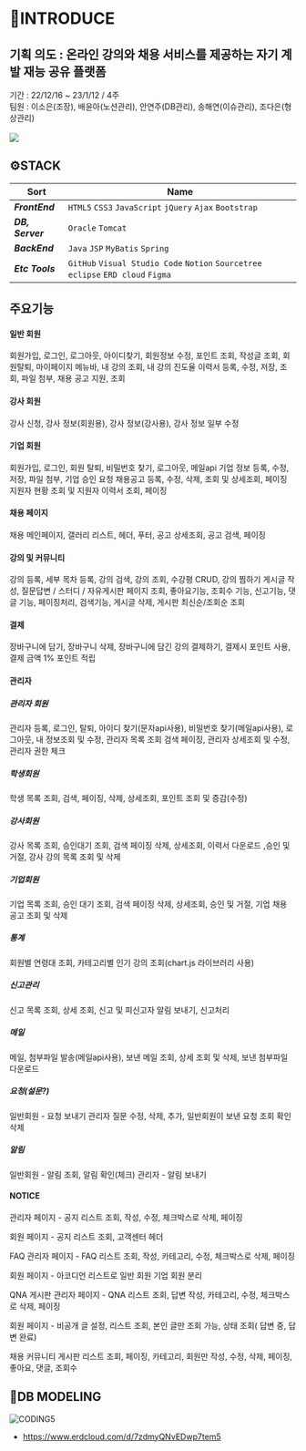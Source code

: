 <!-- <img src="https://i.imgur.com/ggci7Mm.png"  width="100" height="100"/> -->
# 📢INTRODUCE
## 기획 의도 : 온라인 강의와 채용 서비스를 제공하는 자기 계발 재능 공유 플랫폼
기간 : 22/12/16 ~ 23/1/12 / 4주
<br>
팀원 : 이소은(조장), 배윤아(노션관리), 안연주(DB관리), 송해연(이슈관리), 조다은(형상관리)
<br><br>
  <a href="https://recondite-leopard-52c.notion.site/EveryLearn-fe464345e8ea42058c980fa46f9dd7eb">
	  <img src="https://img.shields.io/badge/Notion-000000?style=flat&logo=Notion&logoColor=white" />
  </a> 


## ⚙STACK

| Sort             | Name                                                                               |
| ---------------- | --------------------------------------------------------------                     |
| **_FrontEnd_**   | `HTML5` `CSS3` `JavaScript` `jQuery`  `Ajax` `Bootstrap`                           |
| **_DB, Server_** | `Oracle` `Tomcat`                                                                  |
| **_BackEnd_**    | `Java` `JSP` `MyBatis` `Spring`                                                    |
| **_Etc Tools_**  | `GitHub` `Visual Studio Code` `Notion` `Sourcetree` `eclipse` `ERD cloud` `Figma`  |

## 주요기능

#### 일반 회원
회원가입, 로그인, 로그아웃, 아이디찾기, 회원정보 수정, 포인트 조회, 작성글 조회, 회원탈퇴, 마이페이지 메뉴바, 내 강의 조회, 내 강의 진도율
이력서 등록, 수정, 저장, 조회, 파일 첨부, 채용 공고 지원, 조회

#### 강사 회원
강사 신청, 강사 정보(회원용), 강사 정보(강사용), 강사 정보 일부 수정

#### 기업 회원
  회원가입, 로그인, 회원 탈퇴, 비밀번호 찾기, 로그아웃, 메일api
  기업 정보 등록, 수정, 저장, 파일 첨부, 기업 승인 요청
  채용공고 등록, 수정, 삭제, 조회 및 상세조회, 페이징
  지원자 현황 조회 및 지원자 이력서 조회, 페이징

#### 채용 페이지
  채용 메인페이지, 갤러리 리스트, 헤더, 푸터, 공고 상세조회, 공고 검색, 페이징
 
#### 강의 및 커뮤니티
강의 등록, 세부 목차 등록, 강의 검색, 강의 조회, 수강평 CRUD, 강의 찜하기
게시글 작성, 질문답변 / 스터디 / 자유게시판 페이지 조회, 좋아요기능, 조회수 기능, 신고기능, 댓글 기능, 페이징처리, 검색기능,  게시글 삭제,  게시판 최신순/조회순 조회

#### 결제
장바구니에 담기, 장바구니 삭제, 장바구니에 담긴 강의 결제하기, 결제시 포인트 사용, 결제 금액 1% 포인트 적립



#### 관리자

##### 관리자 회원
관리자 등록, 로그인, 탈퇴, 아이디 찾기(문자api사용), 비밀번호 찾기(메일api사용), 로그아웃, 내 정보조회 및 수정, 관리자 목록 조회 검색 페이징, 관리자 상세조회 및 수정, 관리자 권한 체크

##### 학생회원
학생 목록 조회, 검색, 페이징, 삭제, 상세조회, 포인트 조회 및 증감(수정)

##### 강사회원
강사 목록 조회, 승인대기 조회, 검색 페이징 삭제, 상세조회, 이력서 다운로드 ,승인 및 거절, 강사 강의 목록 조회 및 삭제

##### 기업회원
기업 목록 조회, 승인 대기 조회, 검색 페이징 삭제, 상세조회, 승인 및 거절, 기업 채용 공고 조회 및 삭제

##### 통계
회원별 연령대 조회, 카테고리별 인기 강의 조회(chart.js 라이브러리 사용)

##### 신고관리
신고 목록 조회, 상세 조회, 신고 및 피신고자 알림 보내기, 신고처리

##### 메일
메일, 첨부파일 발송(메일api사용), 보낸 메일 조회, 상세 조회 및 삭제, 보낸 첨부파일 다운로드

##### 요청(설문?)
일반회원 - 요청 보내기
관리자
질문 수정, 삭제, 추가, 일반회원이 보낸 요청 조회 확인 삭제

##### 알림
일반회원 - 알림 조회, 알림 확인(체크)
관리자 - 알림 보내기

#### NOTICE
관리자 페이지 - 공지 리스트 조회, 작성, 수정, 체크박스로 삭제, 페이징

회원 페이지 - 공지 리스트 조회, 고객센터 헤더

FAQ
관리자 페이지 - FAQ  리스트 조회, 작성,  카테고리, 수정, 체크박스로 삭제, 페이징

회원 페이지 - 아코디언 리스트로 일반 회원 기업 회원 분리

QNA 게시판
관리자 페이지 - QNA  리스트 조회, 답변 작성,  카테고리, 수정, 체크박스로 삭제, 페이징

회원 페이지 - 비공개 글 설정, 리스트 조회, 본인 글만 조회 가능, 상태 조회( 답변 중, 답변 완료)

채용 커뮤니티 게시판
리스트 조회, 페이징, 카테고리, 회원만 작성, 수정, 삭제, 페이징, 좋아요, 댓글, 조회수


## 🔗DB MODELING

![CODING5](https://i.imgur.com/UrrmP7J.png "DBMODELING")
- https://www.erdcloud.com/d/7zdmyQNvEDwp7tem5




